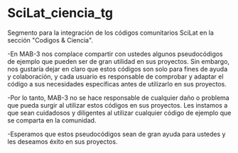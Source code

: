 # SciLat_ciencia_tg
Segmento para la integración de los códigos comunitarios SciLat en la sección "Codigos & Ciencia".

-En MAB-3 nos complace compartir con ustedes algunos pseudocódigos de ejemplo que pueden ser de gran utilidad en sus proyectos. Sin embargo, nos gustaría dejar en claro que estos códigos son solo para fines de ayuda y colaboración, y cada usuario es responsable de comprobar y adaptar el código a sus necesidades específicas antes de utilizarlo en sus proyectos. 

-Por lo tanto, MAB-3 no se hace responsable de cualquier daño o problema que pueda surgir al utilizar estos códigos en sus proyectos. Les instamos a que sean cuidadosos y diligentes al utilizar cualquier código de ejemplo que se comparta en la comunidad.

-Esperamos que estos pseudocódigos sean de gran ayuda para ustedes y les deseamos éxito en sus proyectos.
